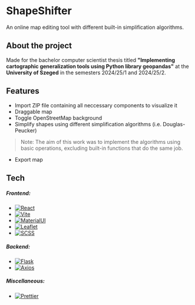 # ShapeShifter

An online map editing tool with different built-in simplification algorithms.

## About the project

Made for the bachelor computer scientist thesis titled **"Implementing cartographic generalization tools using Python library geopandas"** at the **University of Szeged** in the semesters 2024/25/1 and 2024/25/2.

## Features

- Import ZIP file containing all neccessary components to visualize it
- Draggable map
- Toggle OpenStreetMap background
- Simplify shapes using different simplification algorithms (i.e. Douglas-Peucker)

> Note: The aim of this work was to implement the algorithms using basic operations, excluding built-in functions that do the same job.

- Export map

## Tech

##### Frontend:

- [![React][React.js]][React-url]
- [![Vite][Vite]][Vite-url]
- [![MaterialUI][MaterialUI]][MaterialUI-url]
- [![Leaflet][Leaflet.js]][Leaflet-url]
- [![SCSS][Sass]][Sass-url]

##### Backend:

- [![Flask][Flask]][Flask-url]
- [![Axios][Axios]][Axios-url]

##### Miscellaneous:

- [![Prettier][Prettier]][Prettier-url]

[React.js]: https://img.shields.io/badge/React-20232A?style=for-the-badge&logo=react&logoColor=61DAFB
[React-url]: https://reactjs.org/
[Vite]: https://img.shields.io/badge/Vite-B73BFE?style=for-the-badge&logo=vite&logoColor=FFD62E
[Vite-url]: https://vite.dev/
[MaterialUI]: https://img.shields.io/badge/Material%20UI-007FFF?style=for-the-badge&logo=mui&logoColor=white
[MaterialUI-url]: https://mui.com/
[Leaflet.js]: https://img.shields.io/badge/Leaflet-199900?style=for-the-badge&logo=Leaflet&logoColor=white
[Leaflet-url]: https://leafletjs.com/
[Sass]: https://img.shields.io/badge/Sass-CC6699?style=for-the-badge&logo=sass&logoColor=white
[Sass-url]: https://sass-lang.com/
[Flask]: https://img.shields.io/badge/Flask-000000?style=for-the-badge&logo=flask&logoColor=white
[Flask-url]: https://flask.palletsprojects.com/en/stable/
[Axios]: https://img.shields.io/badge/axios-671ddf?&style=for-the-badge&logo=axios&logoColor=white
[Axios-url]: https://axios-http.com/docs/intro
[Prettier]: https://img.shields.io/badge/prettier-1A2C34?style=for-the-badge&logo=prettier&logoColor=F7BA3E
[Prettier-url]: https://prettier.io/
